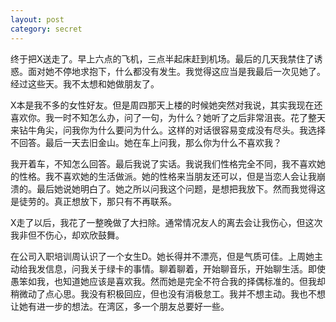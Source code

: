 ```yaml
---
layout: post
category: secret
---
```


终于把X送走了。早上六点的飞机，三点半起床赶到机场。最后的几天我禁住了诱惑。面对她不停地求抱下，什么都没有发生。我觉得这应当是我最后一次见她了。经过这些天。我不太想和她做朋友了。

X本是我不多的女性好友。但是周四那天上楼的时候她突然对我说，其实我现在还喜欢你。我一时不知怎么办，问了一句，为什么？她听了之后非常沮丧。花了整天来钻牛角尖，问我你为什么要问为什么。这样的对话很容易变成没有尽头。我选择不回答。最后一天去旧金山。她在车上问我，那么你为什么不喜欢我？

我开着车，不知怎么回答。最后我说了实话。我说我们性格完全不同，我不喜欢她的性格。我不喜欢她的生活做派。她的性格来当朋友还可以，但是当恋人会让我崩溃的。最后她说她明白了。她之所以问我这个问题，是想把我放下。然而我觉得这是徒劳的。真正想放下，那只有不再联系。

X走了以后，我花了一整晚做了大扫除。通常情况友人的离去会让我伤心，但这次我非但不伤心，却欢欣鼓舞。

在公司入职培训周认识了一个女生D。她长得并不漂亮，但是气质可佳。上周她主动给我发信息，问我关于绿卡的事情。聊着聊着，开始聊音乐，开始聊生活。即使愚笨如我，也知道她应该是喜欢我。然而她是完全不符合我的择偶标准的。但我却稍微动了点心思。我没有积极回应，但也没有消极怠工。我并不想主动。我也不想让她有进一步的想法。在湾区，多一个朋友总要好一些。